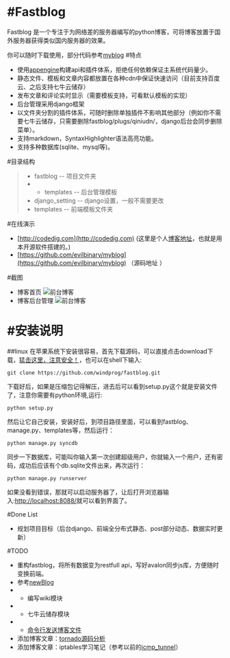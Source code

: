 #Fastblog
=========
Fastblog 是一个专注于为网络差的服务器编写的python博客，可将博客放置于国外服务器获得类似国内服务器的效果。

你可以随时下载使用，部分代码参考[myblog](https://github.com/evilbinary/myblog)
#特点
* 使用[appengine](https://github.com/windprog/appengine)构建api和插件体系，拒绝任何依赖保证主系统代码量少。
* 静态文件、模板和文章内容都放置在各种cdn中保证快速访问（目前支持百度云、之后支持七牛云储存）
* 发布文章和评论实时显示（需要模板支持，可看默认模板的实现）
* 后台管理采用django框架
* 以文件夹分割的插件体系，可随时删除单独插件不影响其他部分（例如你不需要七牛云储存，只需要删除fastblog/plugs/qiniudn/，django后台会同步删除菜单）。
* 支持markdown，SyntaxHighlighter语法高亮功能。
* 支持多种数据库(sqlite、mysql等)。

#目录结构
> * fastblog			-- 项目文件夹
> * * templates			-- 后台管理模板
> * django_setting		-- django设置，一般不需要更改
> * templates			-- 前端模板文件夹

#在线演示
* [http://codedig.com](http://codedig.com) (这里是个人[博客地址](http://codedig.com)，也就是用本开源软件搭建的。)
* [https://github.com/evilbinary/myblog](https://github.com/evilbinary/myblog) （源码地址 ）

#截图
* 博客首页 ![前台博客](https://github.com/evilbinary/myblog/raw/master/data/screen-shot1.png)
* 博客后台管理  ![前台博客](https://github.com/evilbinary/myblog/raw/master/data/screen-shot2.png)

#安装说明
===================
##linux
在苹果系统下安装很容易，首先下载源码，可以直接点击download下载，[猛击这里，注意安全！](https://github.com/evilbinary/myblog/archive/master.zip)，也可以在shell下输入:
	
	git clone https://github.com/windprog/fastblog.git
	
下载好后，如果是压缩包记得解压，进去后可以看到setup.py这个就是安装文件了，注意你需要有python环境,运行:
	
	python setup.py
	
然后让它自己安装，安装好后，到项目路径里面，可以看到fastblog、manage.py、templates等，然后运行：

	python manage.py syncdb

同步一下数据库，可能叫你输入第一次创建超级用户，你就输入一个用户，还有密码，成功后应该有个db.sqlite文件出来，再次运行：
	
	python manage.py runserver
	
如果没看到错误，那就可以启动服务器了，让后打开浏览器输入:[http://localhost:8088/](http://localhost:8088/)就可以看到界面了。

#Done List
* 规划项目目标（后台django、前端全分布式静态、post部分动态、数据实时更新）

#TODO
* 重构fastblog，将所有数据变为restfull api，写好avalon同步js库，方便随时变换前端。
* 参考[newBlog](https://github.com/BeginMan/newBlog)
* * 编写wiki模块
* * 七牛云储存模块
* * [命令行发送博客文件](https://github.com/BeginMan/pytool/blob/master/spider/autoSendSaeBlog.py)
* 添加博客文章：[tornado源码分析](https://app.yinxiang.com/view/notebook/075b8b77-cc87-417e-90db-a949b3be7b98?locale=zh_CN_ENCHINA#b=fba9a22d-0214-411f-982e-67bbe7ccb4a8&st=p&n=075b8b77-cc87-417e-90db-a949b3be7b98)
* 添加博客文章：iptables学习笔记（参考以前的[icmp_tunnel](https://github.com/windprog/icmp-tunnel)）